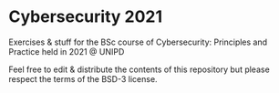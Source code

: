 # Cybersecurity 2021

Exercises & stuff for the BSc course of Cybersecurity: Principles and Practice held in 2021 @ UNIPD

Feel free to edit & distribute the contents of this repository but please respect the terms of the BSD-3 license.